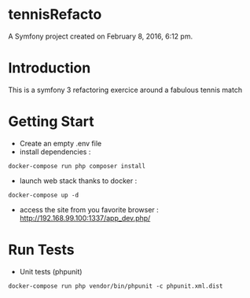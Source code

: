 tennisRefacto
=============

A Symfony project created on February 8, 2016, 6:12 pm.

Introduction
============
This is a symfony 3 refactoring exercice around a fabulous tennis match

Getting Start
=============
* Create an empty .env file
* install dependencies :
```
docker-compose run php composer install
```

* launch web stack thanks to docker :
```
docker-compose up -d
```
* access the site from you favorite browser : http://192.168.99.100:1337/app_dev.php/

Run Tests
=============
* Unit tests (phpunit)
```
docker-compose run php vendor/bin/phpunit -c phpunit.xml.dist
```